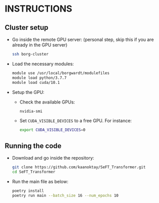 # INSTRUCTIONS

## Cluster setup

- Go inside the remote GPU server: (personal step, skip this if you are already in the GPU server)

  ```bash
  ssh borg-cluster
  ```

- Load the necessary modules:

  ```bash
  module use /usr/local/borgwardt/modulefiles
  module load python/3.7.7
  module load cuda/10.1
  ```

- Setup the GPU:

  - Check the available GPUs:

    ```bash
    nvidia-smi
    ```

  - Set `CUDA_VISIBLE_DEVICES` to a free GPU. For instance:

    ```bash
    export CUDA_VISIBLE_DEVICES=0
    ```

## Running the code

- Download and go inside the repository:

  ```bash
  git clone https://github.com/kaanoktay/SeFT_Transformer.git
  cd SeFT_Transformer
  ```

- Run the main file as below:

  ```bash
  poetry install
  poetry run main --batch_size 16 --num_epochs 10
  ```
